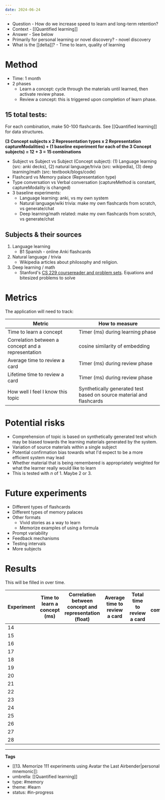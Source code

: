 ```yaml
---
date: 2024-06-24
---
```


- Question - How do we increase speed to learn and long-term retention? 
- Context - [[Quantified learning]]
- Answer - See below
- Primarily for personal learning or novel discovery? - novel discovery
- What is the [[delta]]? - Time to learn, quality of learning

# Method

- Time: 1 month
- 2 phases
	- Learn a concept: cycle through the materials until learned, then activate review phase.
	- Review a concept: this is triggered upon completion of learn phase.

## 15 total tests: 
For each combination, make 50-100 flashcards. See [[Quantified learning]] for data structures.

**(3 Concept subjects x 2 Representation types x 2 Representation captureModalities) + (1 baseline experiment for each of the 3 Concept subjects) = 12 + 3 = 15 combinations** 

- Subject vs Subject vs Subject (Concept subject): (1) Language learning (src: anki decks), (2) natural language/trivia (src: wikipedia), (3) deep learning/math (src: textbook/blogs/code)
- Flashcard vs Memory palace (Representation type)
- Type conversation vs Verbal conversation (captureMethod is constant, captureModality is changed)
- 3 baseline experiments: 
	- Language learning: anki, vs my own system
	- Natural language/wiki trivia: make my own flashcards from scratch, vs generate/chat
	- Deep learning/math related: make my own flashcards from scratch, vs generate/chat
## Subjects & their sources

1. Language learning
	- B1 Spanish - online Anki flashcards
2. Natural language / trivia
	- Wikipedia articles about philosophy and religion.
3. Deep learning / math
	- Stanford's [CS 229 coursereader and problem sets](https://github.com/maxim5/cs229-2018-autumn/tree/main). Equations and bitesized problems to solve

# Metrics
The application will need to track:

| **Metric**                                         | **How to measure**                                                   |
| -------------------------------------------------- | -------------------------------------------------------------------- |
| Time to learn a concept                            | Timer (ms) during learning phase                                     |
| Correlation between a concept and a representation | cosine similarity of embedding                                       |
| Average time to review a card                      | Timer (ms) during review phase                                       |
| Lifetime time to review a card                     | Timer (ms) during review phase                                       |
| How well I feel I know this topic                  | Synthetically generated test based on source material and flashcards |

# Potential risks
- Comprehension of topic is based on synthetically generated test which may be biased towards the learning materials generated by the system. 
- Variation of source materials within a single subject
- Potential confirmation bias towards what I'd expect to be a more efficient system may lead
- Whether material that is being remembered is appropriately weighted for what the learner really would like to learn
- This is tested with *n* of 1. Maybe 2 or 3.

# Future experiments
- Different types of flashcards
- Different types of memory palaces
- Other formats
	- Vivid stories as a way to learn
	- Memorize examples of using a formula
- Prompt variability
- Feedback mechanisms
- Testing intervals
- More subjects

# Results
This will be filled in over time. 

| Experiment | Time to learn a concept (ms) | Correlation between concept and representation (float) | Average time to review a card | Total time to review a card | Topic comprehension |
| ---------- | ---------------------------- | ------------------------------------------------------ | ----------------------------- | --------------------------- | ------------------- |
| 14         |                              |                                                        |                               |                             |                     |
| 15         |                              |                                                        |                               |                             |                     |
| 16         |                              |                                                        |                               |                             |                     |
| 17         |                              |                                                        |                               |                             |                     |
| 18         |                              |                                                        |                               |                             |                     |
| 19         |                              |                                                        |                               |                             |                     |
| 20         |                              |                                                        |                               |                             |                     |
| 21         |                              |                                                        |                               |                             |                     |
| 22         |                              |                                                        |                               |                             |                     |
| 23         |                              |                                                        |                               |                             |                     |
| 24         |                              |                                                        |                               |                             |                     |
| 25         |                              |                                                        |                               |                             |                     |
| 26         |                              |                                                        |                               |                             |                     |
| 27         |                              |                                                        |                               |                             |                     |
| 28         |                              |                                                        |                               |                             |                     |



---

**Tags**
- [[13. Memorize 111 experiments using Avatar the Last Airbender|personal mnemonic]]: 
- umbrella: [[Quantified learning]]
- type: #memory
- theme: #learn
- status:  #in-progress 
